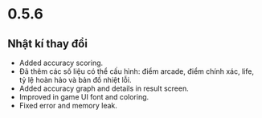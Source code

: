 # 0.5.6

## Nhật kí thay đổi

- Added accuracy scoring.
- Đã thêm các số liệu có thể cấu hình: điểm arcade, điểm chính xác, life, tỷ lệ hoàn hảo và bản đồ nhiệt lỗi.
- Added accuracy graph and details in result screen.
- Improved in game UI font and coloring.
- Fixed error and memory leak.
